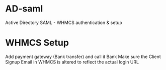 # AD-saml
Active Directory SAML - WHMCS authentication &amp; setup



# WHMCS Setup

Add payment gateway (Bank transfer) and call it Bank
Make sure the Client Signup Email in WHMCS is altered to reflect the actual login URL
